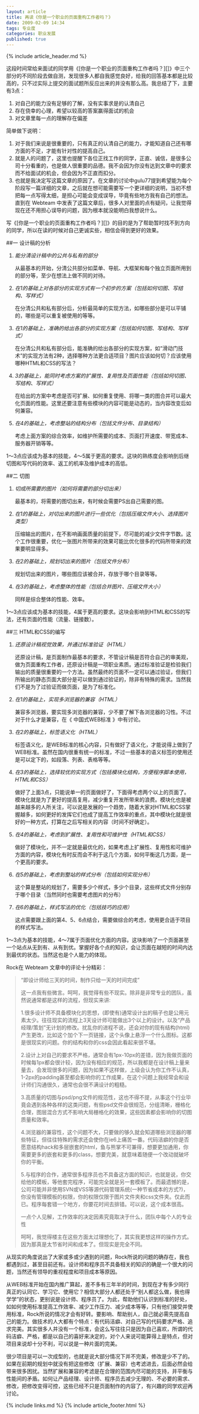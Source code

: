 ```yaml
---
layout: article
title: 再读《你是一个职业的页面重构工作者吗？》
date: 2009-02-09 14:34
tags: 专业度
categories: 职业发展
published: true
---
```


{% include  article_header.md %}

这段时间常给来面试的同学用《[你是一个职业的页面重构工作者吗？][]》中三个部分的不同阶段去做自测，发现很多人都自我感觉良好，给我的回答基本都是比较高的，只不过实际上提交的面试题所反应出来的并没有那么高。我总结了下，主要有3点：

1. 对自己的能力没有足够的了解，没有实事求是的认清自己
2. 存在侥幸的心理，希望以较高的答案赢得面试的机会
3. 对文章里每一点的理解存在偏差

简单做下说明：

1. 对于我们来说是很重要的，只有真正的认清自己的能力，才能知道自己还有哪方面的不足，才能有针对性的提高自己。
2. 就是人的问题了，这里也提醒下各位正找工作的同学，正直、诚信，是很多公司十分看重的，也是做人很重要的品德。我不会因为你没有达到文章中的要求而不给面试的机会，但会因为不正直而扣分。
3. 也就是我决定写这篇文章的原因了。在文章的讨论中gulu77提到希望能为每个阶段写一篇详细的文章，之后就在想可能需要写一个更详细的说明，当初不想把每一点写得太细，是担心可能会变成误导，毕竟有些地方我有自己的想法。直到在 Webteam 中发表了这篇文章后，很多人对里面的点有疑问，让我觉得现在还不用担心误导的问题，因为根本就没能明白我想说什么。

写《[你是一个职业的页面重构工作者吗？][]》的目的是为了帮助暂时找不到方向的同学，所以在读的时候对自己更诚实些，相信会得到更好的效果。

##一 设计稿的分析

1. *能分清设计稿中的公共与私有的部分*
	
	从最基本的开始，分清公共部分如菜单、导航、大框架和每个独立页面所用到的部分等，至少在想法上做不同的对待。
2. *在1的基础上对各部分的实现方式有一个初步的方案（包括如何切图、写结构、写样式）*
	
	在分清公共和私有部分后，分析最简单的实现方法，如哪些部分是可以平铺的，哪些是可以重复被使用的等等。
3. *在1的基础上，准确的给出各部分的实现方案（包括如何切图、写结构、写样式）*
	
	在分清公共和私有部分后，能准确的给出各部分的实现方案，如“滑动门技术”的实现方法有2种，选择哪种方法更合适项目？图片应该如何切？应该使用哪种HTML和CSS的写法？
4. *3的基础上，能同时考虑方案的扩展性、复用性及页面性能（包括如何切图、写结构、写样式）*
	
	在给出的方案中考虑是否可扩展、如何重复使用、将哪一类的图合并可以最大化页面的性能。这里还要注意有些模块的内容可能是动态的，当内容改变后如何兼容。
5. *在4的基础上，考虑整站的结构分布（包括文件分布、目录结构）*

	考虑上面方案的综合效率，如维护所需要的成本、页面打开速度、带宽成本、服务器开销等等。

1～3点应该成为基本的技能，4～5属于更高的要求。这块的熟练度会影响到后继切图和写代码的效率、返工的机率及维护成本的高低。

##二 切图

1. *切成所需要的图片（如何将需要的部分切出来）*
	
	最基本的，将需要的图切出来，有时候会需要PS出自己需要的图。
2. *在1的基础上，对切出来的图片进行一些优化（包括压缩文件大小、选择图片类型）*
	
	压缩输出的图片，在不影响画面质量的前提下，尽可能的减少文件字节数。这个工作很重要，优化一张图片所带来的效果可能比优化很多的代码所带来的效果要明显得多。
3. *在2的基础上，规划切出来的图片（包括文件分布）*
	
	规划切出来的图片，哪些图应该被合并，存放于哪个目录等等。
4. *在3的基础上，考虑整体的性能（包括合并图片、压缩文件大小）*
	
	同样是综合整体的性能、效率。

1～3点应该成为基本的技能，4属于更高的要求。这块会影响到HTML和CSS的写法，还有页面的性能（流量、链接数）。

##三 HTML和CSS的编写

1. *还原设计稿视觉效果，并通过标准验证（HTML）*
	
	还原设计稿，是页面制作最基本的要求，不管设计稿是否符合自己的审美观，做为页面重构工作者，还原设计稿是一项职业素质。通过标准验证是检验我们输出的质量很重要的一个方法。虽然最终的页面不一定可以通过验证，但我们所输出的静态页面大部分是可以做到通过验证的，除非有特殊的需求。当然我们不是为了过验证而做页面，是为了标准化。
2. *在1的基础上，实现多浏览器的兼容（HTML）*
	
	兼容多浏览器，要实现多浏览器的兼容，少不要了解下各浏览器的习性。不过对于什么才是兼容，在《 中国式WEB标准 》中有讨论。
3. *在2的基础上，标签语义化（HTML）*
	
	标签语义化，是WEB标准的核心内容，只有做好了语义化，才能说得上做到了WEB标准。虽然在国内很重有统一的标准，不过一些基本的语义标签的使用还是可以定下的，如段落、列表、表格等等。
4. *在3的基础上，选择较优的实现方式（包括模块化结构，方便程序脚本使用，HTML和CSS）*
	
	做好了上面3点，只能说单一的页面做好了，下面得考虑两个以上的页面了。模块化就是为了更好的提高复用，减少重复开发所带来的浪费。模块化也是被越来越多的人所关注，可以说是发展的一个趋势，随着大家对HTML和CSS掌握越多，如何更好的发挥它们也成了提高工作效率的重点，其中模块化就是很好的一种方式，打算在之后写相关的内容（时间不好确定）。
5. *在4的基础上，考虑到扩展性、复用性和可维护性（HTML和CSS）*
	
	做好了模块化，并不一定就是最优化的，如果考虑上扩展性、复用性和可维护方面的内容，模块化有时反而会不利于这几个方面，如何平衡这几方面，是一个更高的要求。
6. *在5的基础上，考虑到整站的样式分布（包括如何实现分布）*
	
	这个算是整站的规划了，需要多少个样式，多少个目录，这些样式文件分别存于哪个目录（当然同时也需要考虑图片的分布）
7. *在6的基础上，样式写法的优化（包括技巧的应用）*
	
	这点需要跟上面的第4、5、6点结合，需要做综合的考虑，使用更合适于项目的样式写法。

1～3点为基本的技能，4～7属于页面优化方面的内容。这块影响了一个页面甚至一个站点从无到有、从有到优。掌握好各个点的知识，会让页面在越短的时间内达到最优的状态。当然这也是个人能力的体现。

Rock在 Webteam 文章中的评论十分精彩：

> “即设计师给三天的时间，制作只给一天的时间完成”
> 
> 这一点我有些微言。呵呵，我觉得有些不现实。除非是非常专业的团队，虽然说通常都是这样的流程，但现实来讲:
> 
> 1.很多设计师不具备模块化的思想，(即使有)通常设计出的稿子也是公用元素太少。往往现实的流程上3天设计师可能做出3个以上的设计。以及“产品经理/策划”无计划的修改。扰乱你的进程不说，还会对你的现有结构(html)产生更改，比如这个加个下一页链接，这个头像上悬浮一个什么图标。这都是很现实的问题。你的结构和你的css会因此看起来很不堪。
> 
> 2.设计上对自己的要求不严格，通常会有1px-10px的差错，因为我做页面的时候每1px都会很计较，因为没有相应的规范，所以我都是在设计稿上量来量去，会发现很多的问题，因为如果不这样做，上级会认为你工作不认真，1-2px的padding甚至都会影响你的工作成果，在这个问题上我经常会和设计师们沟通很久，通常也会很不满设计的粗糙。
> 
> 3.高质量的切图与psd/png文件的规范性，这也不得不提，从事这个行业毕竟会遇到各种各样的这类问题，有些psd文件会很规范，分组清晰，栅格化合理，图层混合方式不影响大局栅格化的效果，这些因素都会影响你的切图质量和效率。
> 
> 4.浏览器的兼容性，这个问题不大，只要做的够久就会知道哪些浏览器的哪些特征，但往往特殊的需求还会使你在ie6上痛苦一番。代码洁癖的你是否愿意结构hack和多层嵌套的html，鱼与熊掌不可兼得，想要更加通用，你需要更多的嵌套和更多的class，想要完美，就意味着随便一个改动就破坏你的平衡。
> 
> 5.与程序的合作，通常很多程序员也不具备这方面的知识，也就是说，你交给他的模板，等他套完程序，可能完全就是另一套模板了。而最遗憾的是，公司可能并非使用SVN或VSS等源代码管理系统(一种节省成本的方式?)，你没有管理模板的权限，你的权限仅限于图片文件夹和css文件夹。仅此而已。程序每套错一个地方，你要花时间去排错。可以说，这个成本很高。
> 
> 一点个人见解，工作效率的决定因素究竟取决于什么，团队中每个人的专业性
> 
> 呵呵，我觉得楼主在这些方面太过理想化了，其实我更想这样的操作方式。因为那真是太节省时间和成本了。但现实是完全不同。
 
从现实的角度说出了大家或多或少遇到的问题，Rock所说的问题的确存在，我也都遇到过，甚至目前还有。设计师和程序员不具备相关的知识的确是一个很大的问题，当然还有领导的重视程度和项目成本等原因。

从WEB标准开始在国内推广算起，差不多有三年半的时间，到现在才有多少同行真正的认同它、学习它、使用它？相信大部分人都还处于“别人都这么做，我也得学学”的状态，更别说是设计师、程序员了。为此，帮助他们认识到标准的好处，如如何使用标准提高工作效率、减少工作压力、减少成本等等，只有他们接受并使用标准，Rock所说的情况才会有好转。要影响、帮助别人，自己就必需先提高自己的能力。做技术的人大都有个特点：有代码洁癖、对自己写的代码要求严格、追求完美。其实很多人并没有一个标准，会这么写往往只是因为自己喜欢，所谓的代码洁癖、严格，都是以自己的喜好来决定的，对个人来说可能算得上是特点，但对项目来说却十分不利，可以说是一种片面的完美。

很少项目是可以一次成型的，也就是说大部分情况下并不完美，修改是少不了的。如果在前期的规划中就没有把这些修改（扩展、兼容）也考滤进去，后面必然会给带来很多困扰。当然扩展和兼容的考滤是在合理的范围内尽可能的支持，并平衡与性能间的矛盾。如何让产品经理、设计师、程序员去减少无理的、不必要的需求、修改，把修改变得可控，这些已经不只是页面制作的内容了，有兴趣的同学欢迎再讨论。

{% include links.md %}
{% include article_footer.html %}

